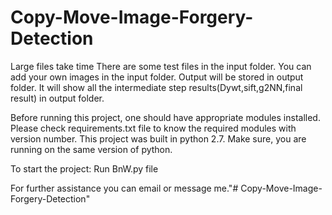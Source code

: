 # Copy-Move-Image-Forgery-Detection
Large files take time
There are some test files in the input folder.
You can add your own images in the input folder.
Output will be stored in output folder. 
It will show all the intermediate step results(Dywt,sift,g2NN,final result) in output folder.

Before running this project, one should have appropriate modules installed. Please check requirements.txt file to know the required modules with version number.
This project was built in python 2.7. Make sure, you are running on the same version of python. 

To start the project:
Run BnW.py file

For further assistance you can email or message me."# Copy-Move-Image-Forgery-Detection" 
